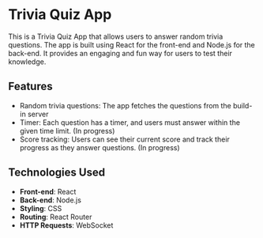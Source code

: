 # Trivia Quiz App

This is a Trivia Quiz App that allows users to answer random trivia questions. The app is built using React for the front-end and Node.js for the back-end. It provides an engaging and fun way for users to test their knowledge.

## Features

- Random trivia questions: The app fetches the questions from the build-in server
- Timer: Each question has a timer, and users must answer within the given time limit. (In progress)
- Score tracking: Users can see their current score and track their progress as they answer questions. (In progress)
 
## Technologies Used

- **Front-end**: React
- **Back-end**: Node.js
- **Styling**: CSS
- **Routing**: React Router
- **HTTP Requests**: WebSocket

